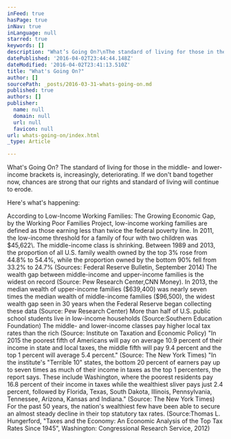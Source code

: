 ```yaml
---
inFeed: true
hasPage: true
inNav: true
inLanguage: null
starred: true
keywords: []
description: "What’s Going On?\nThe standard of living for those in the middle- and lower- income brackets is, increasingly, deteriorating. If we don’t band together now, chances are strong that our rights and standard of living will continue to erode.\_"
datePublished: '2016-04-02T23:44:44.148Z'
dateModified: '2016-04-02T23:41:13.510Z'
title: "What's Going On?"
author: []
sourcePath: _posts/2016-03-31-whats-going-on.md
published: true
authors: []
publisher:
  name: null
  domain: null
  url: null
  favicon: null
url: whats-going-on/index.html
_type: Article

---
```

What's Going On?
The standard of living for those in the middle- and lower- income brackets is, increasingly, deteriorating. If we don't band together now, chances are strong that our rights and standard of living will continue to erode. 

Here's what's happening: 

According to Low-Income Working Families: The Growing Economic Gap, by the Working Poor Families Project, low-income working families are defined as those earning less than twice the federal poverty line. In 2011, the low-income threshold for a family of four with two children was $45,622\.
The middle-income class is shrinking. Between 1989 and 2013, the proportion of all U.S. family wealth owned by the top 3% rose from 44.8% to 54.4%, while the proportion owned by the bottom 90% fell from 33.2% to 24.7% (Sources: Federal Reserve Bulletin, September 2014)
The wealth gap between middle-income and upper-income families is the widest on record (Source: Pew Research Center,CNN Money). In 2013, the median wealth of upper-income families ($639,400) was nearly seven times the median wealth of middle-income families ($96,500), the widest wealth gap seen in 30 years when the Federal Reserve began collecting these data (Source: Pew Research Center)
More than half of U.S. public school students live in low-income households (Source:Southern Education Foundation)
The middle- and lower-income classes pay higher local tax rates than the rich (Source: Institute on Taxation and Economic Policy)
"In 2015 the poorest fifth of Americans will pay on average 10.9 percent of their income in state and local taxes, the middle fifth will pay 9.4 percent and the top 1 percent will average 5.4 percent." (Source: The New York Times)
"In the institute's "Terrible 10" states, the bottom 20 percent of earners pay up to seven times as much of their income in taxes as the top 1 percenters, the report says. These include Washington, where the poorest residents pay 16.8 percent of their income in taxes while the wealthiest sliver pays just 2.4 percent, followed by Florida, Texas, South Dakota, Illinois, Pennsylvania, Tennessee, Arizona, Kansas and Indiana." (Source: The New York Times)
For the past 50 years, the nation's wealthiest few have been able to secure an almost steady decline in their top statutory tax rates. (Source:Thomas L. Hungerford, "Taxes and the Economy: An Economic Analysis of the Top Tax Rates Since 1945", Washington: Congressional Research Service, 2012)